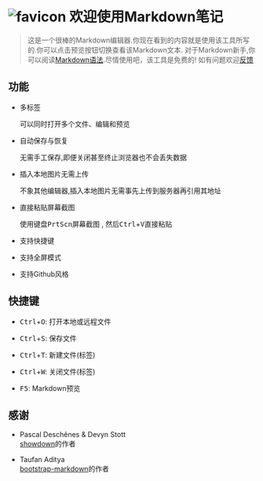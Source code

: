 # ![favicon](http://md.shapefly.com/dist/img/favicon-96x96.png) 欢迎使用Markdown笔记

> 这是一个很棒的Markdown编辑器.你现在看到的内容就是使用该工具所写的.你可以点击<kbd>预览</kbd>按钮切换查看该Markdown文本. 对于Markdown新手,你可以阅读[Markdown语法](https://raw.githubusercontent.com/riku/Markdown-Syntax-CN/master/syntax.md).尽情使用吧，该工具是免费的! 如有问题欢迎[反馈](https://github.com/zzzhan/markdown-notepad/issues)


## 功能

* 多标签

  可以同时打开多个文件、编辑和预览

* 自动保存与恢复

  无需手工保存,即便关闭甚至终止浏览器也不会丢失数据

* 插入本地图片无需上传

  不象其他编辑器,插入本地图片无需事先上传到服务器再引用其地址

* 直接粘贴屏幕截图

  使用键盘<kbd>PrtScn</kbd>屏幕截图 , 然后<kbd>Ctrl</kbd>+<kbd>V</kbd>直接粘贴

* 支持快捷键
* 支持全屏模式
* 支持Github风格

## 快捷键

* <kbd>Ctrl</kbd>+<kbd>O</kbd>: 打开本地或远程文件

* <kbd>Ctrl</kbd>+<kbd>S</kbd>: 保存文件

* <kbd>Ctrl</kbd>+<kbd>T</kbd>: 新建文件(标签)

* <kbd>Ctrl</kbd>+<kbd>W</kbd>: 关闭文件(标签)

* <kbd>F5</kbd>: Markdown预览

## 感谢

* Pascal Deschênes & Devyn Stott<br/>
  [showdown](https://github.com/showdownjs/showdown)的作者

* Taufan Aditya<br/>
  [bootstrap-markdown](https://github.com/toopay/bootstrap-markdown)的作者